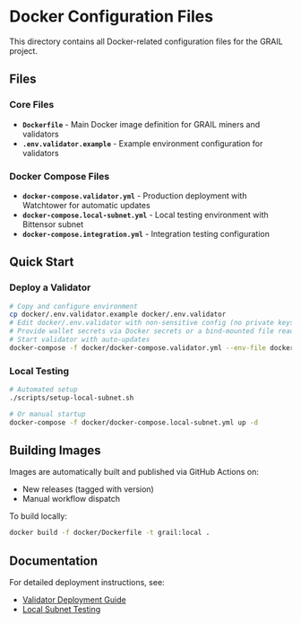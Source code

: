 # Docker Configuration Files

This directory contains all Docker-related configuration files for the GRAIL project.

## Files

### Core Files
- **`Dockerfile`** - Main Docker image definition for GRAIL miners and validators
- **`.env.validator.example`** - Example environment configuration for validators

### Docker Compose Files
- **`docker-compose.validator.yml`** - Production deployment with Watchtower for automatic updates
- **`docker-compose.local-subnet.yml`** - Local testing environment with Bittensor subnet
- **`docker-compose.integration.yml`** - Integration testing configuration

## Quick Start

### Deploy a Validator

```bash
# Copy and configure environment
cp docker/.env.validator.example docker/.env.validator
# Edit docker/.env.validator with non-sensitive config (no private keys).
# Provide wallet secrets via Docker secrets or a bind-mounted file read at runtime.
# Start validator with auto-updates
docker-compose -f docker/docker-compose.validator.yml --env-file docker/.env.validator up -d
```

### Local Testing

```bash
# Automated setup
./scripts/setup-local-subnet.sh

# Or manual startup
docker-compose -f docker/docker-compose.local-subnet.yml up -d
```

## Building Images

Images are automatically built and published via GitHub Actions on:
- New releases (tagged with version)
- Manual workflow dispatch

To build locally:
```bash
docker build -f docker/Dockerfile -t grail:local .
```

## Documentation

For detailed deployment instructions, see:
- [Validator Deployment Guide](../docs/VALIDATOR_DEPLOYMENT.md)
- [Local Subnet Testing](../docs/local-subnet-testing.md)